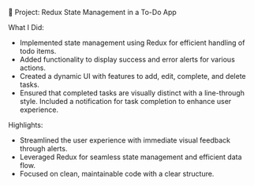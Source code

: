 🚀 Project: Redux State Management in a To-Do App

What I Did:

- Implemented state management using Redux for efficient handling of todo items.
- Added functionality to display success and error alerts for various actions.
- Created a dynamic UI with features to add, edit, complete, and delete tasks.
- Ensured that completed tasks are visually distinct with a line-through style.
Included a notification for task completion to enhance user experience.

Highlights:

- Streamlined the user experience with immediate visual feedback through alerts.
- Leveraged Redux for seamless state management and efficient data flow.
- Focused on clean, maintainable code with a clear structure.
